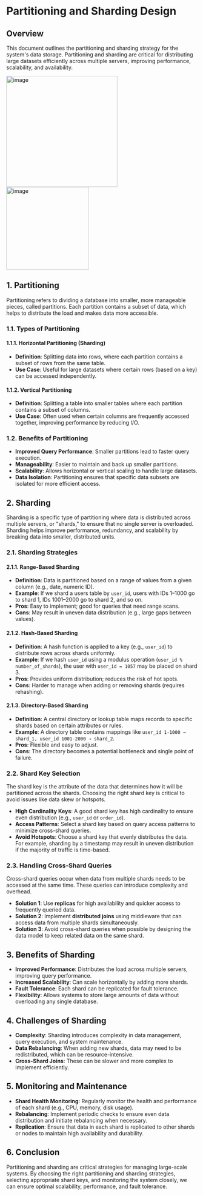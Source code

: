 # Partitioning and Sharding Design

## Overview

This document outlines the partitioning and sharding strategy for the system's data storage. Partitioning and sharding are critical for distributing large datasets efficiently across multiple servers, improving performance, scalability, and availability.

<img width="293" alt="image" src="https://github.com/user-attachments/assets/e98fe0e6-6c1b-4512-909f-5ed29f217656" />
<img width="218" alt="image" src="https://github.com/user-attachments/assets/39a88ee8-2b8c-4927-b19f-3d562fd9a0f7" />


## 1. Partitioning

Partitioning refers to dividing a database into smaller, more manageable pieces, called partitions. Each partition contains a subset of data, which helps to distribute the load and makes data more accessible.

### 1.1. Types of Partitioning

#### 1.1.1. Horizontal Partitioning (Sharding)

- **Definition**: Splitting data into rows, where each partition contains a subset of rows from the same table.
- **Use Case**: Useful for large datasets where certain rows (based on a key) can be accessed independently.

#### 1.1.2. Vertical Partitioning

- **Definition**: Splitting a table into smaller tables where each partition contains a subset of columns.
- **Use Case**: Often used when certain columns are frequently accessed together, improving performance by reducing I/O.

### 1.2. Benefits of Partitioning

- **Improved Query Performance**: Smaller partitions lead to faster query execution.
- **Manageability**: Easier to maintain and back up smaller partitions.
- **Scalability**: Allows horizontal or vertical scaling to handle large datasets.
- **Data Isolation**: Partitioning ensures that specific data subsets are isolated for more efficient access.

## 2. Sharding

Sharding is a specific type of partitioning where data is distributed across multiple servers, or "shards," to ensure that no single server is overloaded. Sharding helps improve performance, redundancy, and scalability by breaking data into smaller, distributed units.

### 2.1. Sharding Strategies

#### 2.1.1. Range-Based Sharding

- **Definition**: Data is partitioned based on a range of values from a given column (e.g., date, numeric ID).
- **Example**: If we shard a users table by `user_id`, users with IDs 1–1000 go to shard 1, IDs 1001–2000 go to shard 2, and so on.
- **Pros**: Easy to implement; good for queries that need range scans.
- **Cons**: May result in uneven data distribution (e.g., large gaps between values).

#### 2.1.2. Hash-Based Sharding

- **Definition**: A hash function is applied to a key (e.g., `user_id`) to distribute rows across shards uniformly.
- **Example**: If we hash `user_id` using a modulus operation (`user_id % number_of_shards`), the user with `user_id = 1057` may be placed on shard 3.
- **Pros**: Provides uniform distribution; reduces the risk of hot spots.
- **Cons**: Harder to manage when adding or removing shards (requires rehashing).

#### 2.1.3. Directory-Based Sharding

- **Definition**: A central directory or lookup table maps records to specific shards based on certain attributes or rules.
- **Example**: A directory table contains mappings like `user_id 1-1000 → shard_1, user_id 1001-2000 → shard_2`.
- **Pros**: Flexible and easy to adjust.
- **Cons**: The directory becomes a potential bottleneck and single point of failure.

### 2.2. Shard Key Selection

The shard key is the attribute of the data that determines how it will be partitioned across the shards. Choosing the right shard key is critical to avoid issues like data skew or hotspots.

- **High Cardinality Keys**: A good shard key has high cardinality to ensure even distribution (e.g., `user_id` or `order_id`).
- **Access Patterns**: Select a shard key based on query access patterns to minimize cross-shard queries.
- **Avoid Hotspots**: Choose a shard key that evenly distributes the data. For example, sharding by a timestamp may result in uneven distribution if the majority of traffic is time-based.

### 2.3. Handling Cross-Shard Queries

Cross-shard queries occur when data from multiple shards needs to be accessed at the same time. These queries can introduce complexity and overhead.

- **Solution 1**: Use **replicas** for high availability and quicker access to frequently queried data.
- **Solution 2**: Implement **distributed joins** using middleware that can access data from multiple shards simultaneously.
- **Solution 3**: Avoid cross-shard queries when possible by designing the data model to keep related data on the same shard.

## 3. Benefits of Sharding

- **Improved Performance**: Distributes the load across multiple servers, improving query performance.
- **Increased Scalability**: Can scale horizontally by adding more shards.
- **Fault Tolerance**: Each shard can be replicated for fault tolerance.
- **Flexibility**: Allows systems to store large amounts of data without overloading any single database.

## 4. Challenges of Sharding

- **Complexity**: Sharding introduces complexity in data management, query execution, and system maintenance.
- **Data Rebalancing**: When adding new shards, data may need to be redistributed, which can be resource-intensive.
- **Cross-Shard Joins**: These can be slower and more complex to implement efficiently.

## 5. Monitoring and Maintenance

- **Shard Health Monitoring**: Regularly monitor the health and performance of each shard (e.g., CPU, memory, disk usage).
- **Rebalancing**: Implement periodic checks to ensure even data distribution and initiate rebalancing when necessary.
- **Replication**: Ensure that data in each shard is replicated to other shards or nodes to maintain high availability and durability.

## 6. Conclusion

Partitioning and sharding are critical strategies for managing large-scale systems. By choosing the right partitioning and sharding strategies, selecting appropriate shard keys, and monitoring the system closely, we can ensure optimal scalability, performance, and fault tolerance.

